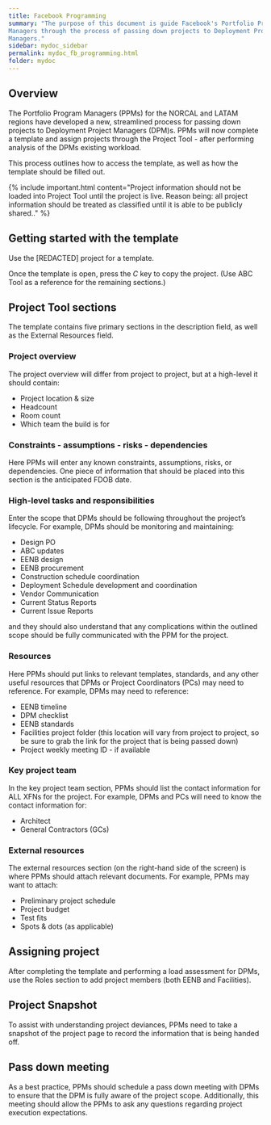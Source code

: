 ```yaml
---
title: Facebook Programming
summary: "The purpose of this document is guide Facebook's Portfolio Program
Managers through the process of passing down projects to Deployment Project
Managers."
sidebar: mydoc_sidebar
permalink: mydoc_fb_programming.html
folder: mydoc
---
```


## Overview

The Portfolio Program Managers (PPMs) for the NORCAL and LATAM regions have
developed a new, streamlined process for passing down projects to Deployment
Project Managers (DPM)s. PPMs will now complete a template and assign projects
through the Project Tool - after performing analysis of the DPMs existing
workload.

This process outlines how to access the template, as well as how the template
should be filled out.

{% include important.html content="Project information should not be loaded into Project Tool until the project is live. Reason being: all project information
should be treated as classified until it is able to be publicly shared.." %}

## Getting started with the template

Use the [REDACTED] project for a template.

Once the template is open, press the <i>C</i> key to copy the project. (Use ABC
Tool as a reference for the remaining sections.)

## Project Tool sections

The template contains five primary sections in the description field, as well
as the External Resources field.

### Project overview

The project overview will differ from project to project, but at a high-level it should contain:

* Project location & size
* Headcount
* Room count
* Which team the build is for

### Constraints - assumptions - risks - dependencies

Here PPMs will enter any known constraints, assumptions, risks, or dependencies.
One piece of information that should be placed into this section is the
anticipated FDOB date.

### High-level tasks and responsibilities

Enter the scope that DPMs should be following throughout the project’s
lifecycle. For example, DPMs should be monitoring and maintaining:

* Design PO
* ABC updates
* EENB design
* EENB procurement
* Construction schedule coordination
* Deployment Schedule development and coordination
* Vendor Communication
* Current Status Reports
* Current Issue Reports

and they should also understand that any complications within the outlined scope should be fully communicated with the PPM for the project.

### Resources

Here PPMs should put links to relevant templates, standards, and any other useful resources that DPMs or Project Coordinators (PCs) may need to reference. For
example, DPMs may need to reference:

* EENB timeline
* DPM checklist
* EENB standards
* Facilities project folder (this location will vary from project to project, so be sure to grab the link for the project that is being passed down)
* Project weekly meeting ID - if available

### Key project team

In the key project team section, PPMs should list the contact information for
ALL XFNs for the project. For example, DPMs and PCs will need to know the
contact information for:

* Architect
* General Contractors (GCs)

### External resources

The external resources section (on the right-hand side of the screen) is where
PPMs should attach relevant documents. For example, PPMs may want to attach:

* Preliminary project schedule
* Project budget
* Test fits
* Spots & dots (as applicable)

## Assigning project

After completing the template and performing a load assessment for DPMs, use the
Roles section to add project members (both EENB and Facilities).

## Project Snapshot

To assist with understanding project deviances, PPMs need to take a snapshot of
the project page to record the information that is being handed off.

## Pass down meeting

As a best practice, PPMs should schedule a pass down meeting with DPMs to ensure
that the DPM is fully aware of the project scope. Additionally, this meeting
should allow the PPMs to ask any questions regarding project execution
expectations.
